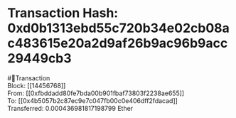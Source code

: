 
Transaction Hash: 0xd0b1313ebd55c720b34e02cb08ac483615e20a2d9af26b9ac96b9acc29449cb3
====================================================================================
  
#💸Transaction  
Block: [[14456768]]  
From: [[0xfbddadd80fe7bda00b901fbaf73803f2238ae655]]  
To: [[0x4b5057b2c87ec9e7c047fb00c0e406dff2fdacad]]  
Transferred: 0.000436981817198799 Ether